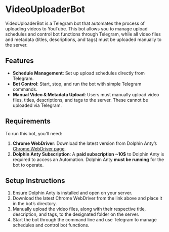 # VideoUploaderBot

VideoUploaderBot is a Telegram bot that automates the process of uploading videos to YouTube. This bot allows you to manage upload schedules and control bot functions through Telegram, while all video files and metadata (titles, descriptions, and tags) must be uploaded manually to the server.

## Features
- **Schedule Management**: Set up upload schedules directly from Telegram.
- **Bot Control**: Start, stop, and run the bot with simple Telegram commands.
- **Manual Video & Metadata Upload**: Users must manually upload video files, titles, descriptions, and tags to the server. These cannot be uploaded via Telegram.

## Requirements
To run this bot, you'll need:
1. **Chrome WebDriver**: Download the latest version from Dolphin Anty’s [Chrome WebDriver page](https://intercom.help/dolphinteam/en/articles/7127390-basic-automation-dolphin-anty).
2. **Dolphin Anty Subscription**: A **paid subscription ~10$** to Dolphin Anty is required to access an Automation. Dolphin Anty **must be running** for the bot to operate.

## Setup Instructions
1. Ensure Dolphin Anty is installed and open on your server.
2. Download the latest Chrome WebDriver from the link above and place it in the bot’s directory.
3. Manually upload the video files, along with their respective title, description, and tags, to the designated folder on the server.
4. Start the bot through the command line and use Telegram to manage schedules and control bot functions.
